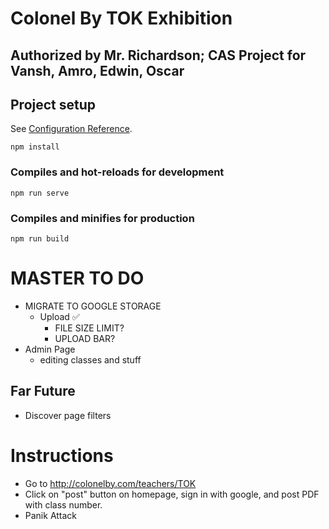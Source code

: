 # Colonel By TOK Exhibition

## Authorized by Mr. Richardson; CAS Project for Vansh, Amro, Edwin, Oscar

## Project setup
See [Configuration Reference](https://cli.vuejs.org/config/).
```
npm install
```

### Compiles and hot-reloads for development
```
npm run serve
```

### Compiles and minifies for production
```
npm run build
```

# MASTER TO DO
- MIGRATE TO GOOGLE STORAGE
    - Upload ✅
        - FILE SIZE LIMIT?
        - UPLOAD BAR?
- Admin Page
    - editing classes and stuff
## Far Future
- Discover page filters

# Instructions
- Go to http://colonelby.com/teachers/TOK
- Click on "post" button on homepage, sign in with google, and post PDF with class number. 
- Panik Attack